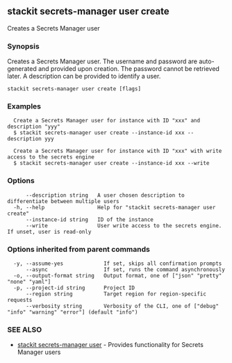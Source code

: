 ## stackit secrets-manager user create

Creates a Secrets Manager user

### Synopsis

Creates a Secrets Manager user.
The username and password are auto-generated and provided upon creation. The password cannot be retrieved later.
A description can be provided to identify a user.

```
stackit secrets-manager user create [flags]
```

### Examples

```
  Create a Secrets Manager user for instance with ID "xxx" and description "yyy"
  $ stackit secrets-manager user create --instance-id xxx --description yyy

  Create a Secrets Manager user for instance with ID "xxx" with write access to the secrets engine
  $ stackit secrets-manager user create --instance-id xxx --write
```

### Options

```
      --description string   A user chosen description to differentiate between multiple users
  -h, --help                 Help for "stackit secrets-manager user create"
      --instance-id string   ID of the instance
      --write                User write access to the secrets engine. If unset, user is read-only
```

### Options inherited from parent commands

```
  -y, --assume-yes             If set, skips all confirmation prompts
      --async                  If set, runs the command asynchronously
  -o, --output-format string   Output format, one of ["json" "pretty" "none" "yaml"]
  -p, --project-id string      Project ID
      --region string          Target region for region-specific requests
      --verbosity string       Verbosity of the CLI, one of ["debug" "info" "warning" "error"] (default "info")
```

### SEE ALSO

* [stackit secrets-manager user](./stackit_secrets-manager_user.md)	 - Provides functionality for Secrets Manager users

